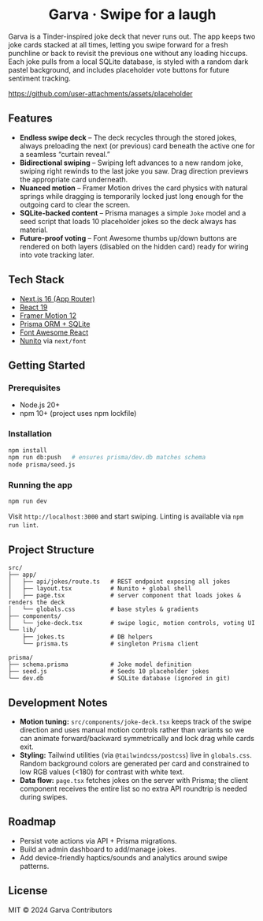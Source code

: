 <h1 align="center">Garva · Swipe for a laugh</h1>

Garva is a Tinder-inspired joke deck that never runs out. The app keeps two joke cards stacked at all times, letting you swipe forward for a fresh punchline or back to revisit the previous one without any loading hiccups. Each joke pulls from a local SQLite database, is styled with a random dark pastel background, and includes placeholder vote buttons for future sentiment tracking.

https://github.com/user-attachments/assets/placeholder

## Features

- **Endless swipe deck** – The deck recycles through the stored jokes, always preloading the next (or previous) card beneath the active one for a seamless “curtain reveal.”
- **Bidirectional swiping** – Swiping left advances to a new random joke, swiping right rewinds to the last joke you saw. Drag direction previews the appropriate card underneath.
- **Nuanced motion** – Framer Motion drives the card physics with natural springs while dragging is temporarily locked just long enough for the outgoing card to clear the screen.
- **SQLite-backed content** – Prisma manages a simple `Joke` model and a seed script that loads 10 placeholder jokes so the deck always has material.
- **Future-proof voting** – Font Awesome thumbs up/down buttons are rendered on both layers (disabled on the hidden card) ready for wiring into vote tracking later.

## Tech Stack

- [Next.js 16 (App Router)](https://nextjs.org/)
- [React 19](https://react.dev/)
- [Framer Motion 12](https://www.framer.com/motion/)
- [Prisma ORM + SQLite](https://www.prisma.io/)
- [Font Awesome React](https://fontawesome.com/docs/web/use-with/react/)
- [Nunito](https://fonts.google.com/specimen/Nunito) via `next/font`

## Getting Started

### Prerequisites

- Node.js 20+
- npm 10+ (project uses npm lockfile)

### Installation

```bash
npm install
npm run db:push   # ensures prisma/dev.db matches schema
node prisma/seed.js
```

### Running the app

```bash
npm run dev
```

Visit `http://localhost:3000` and start swiping. Linting is available via `npm run lint`.

## Project Structure

```
src/
├── app/
│   ├── api/jokes/route.ts   # REST endpoint exposing all jokes
│   ├── layout.tsx           # Nunito + global shell
│   ├── page.tsx             # server component that loads jokes & renders the deck
│   └── globals.css          # base styles & gradients
├── components/
│   └── joke-deck.tsx        # swipe logic, motion controls, voting UI
└── lib/
    ├── jokes.ts             # DB helpers
    └── prisma.ts            # singleton Prisma client

prisma/
├── schema.prisma            # Joke model definition
├── seed.js                  # Seeds 10 placeholder jokes
└── dev.db                   # SQLite database (ignored in git)
```

## Development Notes

- **Motion tuning:** `src/components/joke-deck.tsx` keeps track of the swipe direction and uses manual motion controls rather than variants so we can animate forward/backward symmetrically and lock drag while cards exit.
- **Styling:** Tailwind utilities (via `@tailwindcss/postcss`) live in `globals.css`. Random background colors are generated per card and constrained to low RGB values (<180) for contrast with white text.
- **Data flow:** `page.tsx` fetches jokes on the server with Prisma; the client component receives the entire list so no extra API roundtrip is needed during swipes.

## Roadmap

- Persist vote actions via API + Prisma migrations.
- Build an admin dashboard to add/manage jokes.
- Add device-friendly haptics/sounds and analytics around swipe patterns.

## License

MIT © 2024 Garva Contributors
